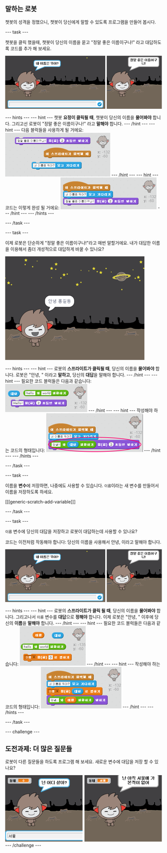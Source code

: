 ## 말하는 로봇

챗봇의 성격을 정했으니, 챗봇이 당신에게 말할 수 있도록 프로그램을 만들어 봅시다.

\--- task \---

챗봇을 클릭 했을때, 챗봇이 당신의 이름을 묻고 "정말 좋은 이름이구나!" 라고 대답하도록 코드를 추가 해 보세요.

![ChatBot 응답 테스트](images/chatbot-ask-test.png)

\--- hints \--- \--- hint \--- 챗봇 **요정이 클릭될 때**, 챗봇이 당신의 이름을 **물어봐야** 합니다. 그리고선 로봇이 "정말 좋은 이름이구나!" 라고 **말해야** 합니다. \--- /hint \--- \--- hint \--- 다음 블럭들을 사용하게 될 거에요: ![Blocks for a ChatBot reply](images/chatbot-ask-blocks.png) \--- /hint \--- \--- hint \--- 코드는 이렇게 완성 될 거에요: ![Code for a ChatBot reply](images/chatbot-ask-code.png) \--- /hint \--- \--- /hints \---

\--- /task \---

\--- task \---

이제 로봇은 단순하게 "정말 좋은 이름이구나!"라고 매번 말할거에요. 내가 대답한 이름을 이용해서 좀더 개성적으로 대답하게 바꿀 수 있나요?

![Testing a personalised reply](images/chatbot-answer-test.png)

\--- hints \--- \--- hint \--- 로봇의 **스프라이트가 클릭될 때**, 당신의 이름을 **물어봐야** 합니다. 로봇은 "안녕, " 이라고 **말하고**, 당신의 **대답**을 말해야 합니다. \--- /hint \--- \--- hint \--- 필요한 코드 블럭들은 다음과 같습니다: ![Blocks for a personalised reply](images/chatbot-answer-blocks.png) \--- /hint \--- \--- hint \--- 작성해야 하는 코드의 형태입니다: ![Code for a personalised reply](images/chatbot-answer-code.png) \--- /hint \--- \--- /hints \---

\--- /task \---

\--- task \---

이름을 **변수**에 저장하면, 나중에도 사용할 수 있습니다. `이름`이라는 새 변수를 만들어서 이름을 저장하도록 하세요.

[[[generic-scratch-add-variable]]]

\--- /task \---

\--- task \---

`이름` 변수에 당신의 대답을 저장하고 로봇이 대답하는데 사용할 수 있나요?

코드는 이전처럼 작동해야 합니다: 당신의 이름을 사용해서 안녕, 이라고 말해야 합니다.

![Testing a 'name' variable](images/chatbot-ask-test.png)

\--- hints \--- \--- hint \--- 로봇의 **스프라이트가 클릭 될 때**, 당신의 이름을 **물어봐야** 합니다. 그리고나서 `이름` 변수를 **대답**으로 **정해야** 합니다. 이제 로봇은 "안녕, " 이후에 당신의 **이름**을 **말해야** 합니다. \--- /hint \--- \--- hint \--- 필요한 코드 블럭들은 다음과 같습니다: ![Blocks for a 'name' variable](images/chatbot-variable-blocks.png) \--- /hint \--- \--- hint \--- 작성해야 하는 코드의 형태입니다: ![Code for a 'name' variable](images/chatbot-variable-code.png) \--- /hint \--- \--- /hints \---

\--- /task \---

\--- challenge \---

## 도전과제: 더 많은 질문들

로봇이 다른 질문들을 하도록 프로그램 해 보세요. 새로운 변수에 대답을 저장 할 수 있나요?

![More questions](images/chatbot-question.png) \--- /challenge \---